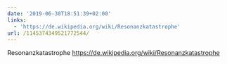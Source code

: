 ```yaml
---
date: '2019-06-30T18:51:39+02:00'
links:
  - 'https://de.wikipedia.org/wiki/Resonanzkatastrophe'
url: /1145374349521772544/
---
```

Resonanzkatastrophe https://de.wikipedia.org/wiki/Resonanzkatastrophe
